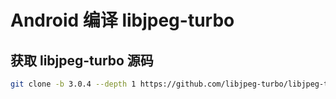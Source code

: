 # Android 编译 libjpeg-turbo

## 获取 libjpeg-turbo 源码

```bash
git clone -b 3.0.4 --depth 1 https://github.com/libjpeg-turbo/libjpeg-turbo.git libjpeg-turbo
```